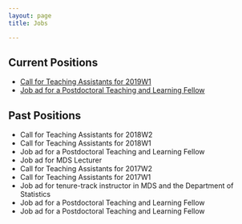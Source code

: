 ```yaml
---
layout: page
title: Jobs

---
```


## Current Positions
- [Call for Teaching Assistants for 2019W1](https://ubc.ca1.qualtrics.com/jfe/form/SV_54EWkqn79DYHbCt)
- [Job ad for a Postdoctoral Teaching and Learning Fellow](https://www.stat.ubc.ca/postdoctoral-teaching-and-learning-fellow-ubc-master-data-science-program-0)

## Past Positions
* Call for Teaching Assistants for 2018W2
* Call for Teaching Assistants for 2018W1
* Job ad for a Postdoctoral Teaching and Learning Fellow
* Job ad for MDS Lecturer
* Call for Teaching Assistants for 2017W2
* Call for Teaching Assistants for 2017W1
* Job ad for tenure-track instructor in MDS and the Department of Statistics
* Job ad for a Postdoctoral Teaching and Learning Fellow
* Job ad for a Postdoctoral Teaching and Learning Fellow
